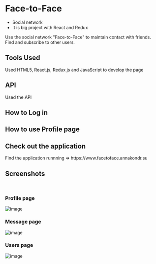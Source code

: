 # Face-to-Face
- Social network
- It is big project with React and Redux

Use the social network "Face-to-Face" to maintain contact with friends.
Find and subscribe to other users.

<h2>Tools Used</h2>
Used HTML5, React.js, Redux.js and JavaScript to develop the page

<h2>API</h2>
Used the API

<h2>How to Log in</h2>


<h2>How to use Profile page</h2>


<h2>Check out the application</h2>
Find the application runnning => https://www.facetoface.annakondr.su

<h2>Screenshots</h2>
<br>
<h3>Profile page</h3>

![image](https://user-images.githubusercontent.com/85047120/212369171-210ef7c6-1e1c-4f36-870f-afd1bc5273e8.jpg)

<h3>Message page</h3>

![image](https://user-images.githubusercontent.com/85047120/212368666-0f759fc4-b463-43a3-9e8c-7d2140261f0e.jpg)

<h3>Users page</h3>

![image](https://user-images.githubusercontent.com/85047120/212369117-489b6808-e9fe-47e2-b77c-78e62e5d9446.jpg)
